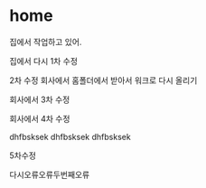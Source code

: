 # home

집에서 작업하고 있어.

집에서 다시 1차 수정

2차 수정 회사에서 홈폴더에서 받아서 워크로 다시 올리기

회사에서 3차 수정

회사에서 4차 수정

dhfbsksek dhfbsksek dhfbsksek

5차수정

다시오류오류두번째오류
